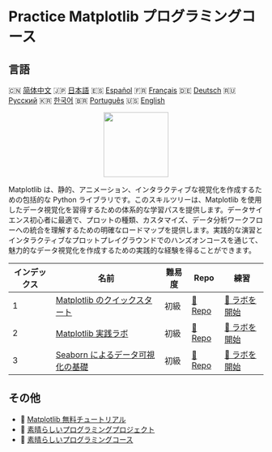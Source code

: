 # Practice Matplotlib プログラミングコース

## 言語

🇨🇳 [简体中文](README_zh.md) 🇯🇵 [日本語](README_ja.md) 🇪🇸 [Español](README_es.md) 🇫🇷 [Français](README_fr.md) 🇩🇪 [Deutsch](README_de.md) 🇷🇺 [Русский](README_ru.md) 🇰🇷 [한국어](README_ko.md) 🇧🇷 [Português](README_pt.md) 🇺🇸 [English](README.md) 

<div align="center">
<img width="128px" src="https://file.labex.io/path/6PDQ0G40CdCX.png">
</div>

Matplotlib は、静的、アニメーション、インタラクティブな視覚化を作成するための包括的な Python ライブラリです。このスキルツリーは、Matplotlib を使用したデータ視覚化を習得するための体系的な学習パスを提供します。データサイエンス初心者に最適で、プロットの種類、カスタマイズ、データ分析ワークフローへの統合を理解するための明確なロードマップを提供します。実践的な演習とインタラクティブなプロットプレイグラウンドでのハンズオンコースを通じて、魅力的なデータ視覚化を作成するための実践的な経験を得ることができます。

|   インデックス | 名前                                                                                              | 難易度   | Repo                                                                       | 練習                                                                           |
|----------------|---------------------------------------------------------------------------------------------------|----------|----------------------------------------------------------------------------|--------------------------------------------------------------------------------|
|              1 | [Matplotlib のクイックスタート](https://labex.io/ja/courses/quick-start-with-matplotlib)          | 初級     | [🔗 Repo](https://github.com/labex-labs/quick-start-with-matplotlib)       | [🚀 ラボを開始](https://labex.io/ja/courses/quick-start-with-matplotlib)       |
|              2 | [Matplotlib 実践ラボ](https://labex.io/ja/courses/matplotlib-practice-labs)                       | 初級     | [🔗 Repo](https://github.com/labex-labs/matplotlib-practice-labs)          | [🚀 ラボを開始](https://labex.io/ja/courses/matplotlib-practice-labs)          |
|              3 | [Seaborn によるデータ可視化の基礎](https://labex.io/ja/courses/seaborn-data-visualization-basics) | 初級     | [🔗 Repo](https://github.com/labex-labs/seaborn-data-visualization-basics) | [🚀 ラボを開始](https://labex.io/ja/courses/seaborn-data-visualization-basics) |

## その他

- 🔗 [Matplotlib 無料チュートリアル](https://github.com/labex-labs/matplotlib-free-tutorials)
- 🔗 [素晴らしいプログラミングプロジェクト](https://github.com/labex-labs/awesome-programming-projects)
- 🔗 [素晴らしいプログラミングコース](https://github.com/labex-labs/awesome-programming-courses)

